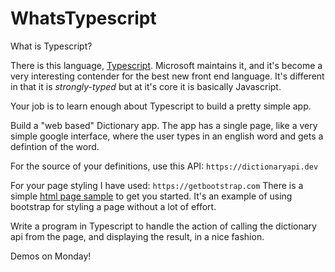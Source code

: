 # WhatsTypescript
What is Typescript?

There is this language, [Typescript](https://www.typescriptlang.org).
Microsoft maintains it, and it's become a very interesting contender for the best new front end language.
It's different in that it is _strongly-typed_ but at it's core it is basically Javascript.

Your job is to learn enough about Typescript to build a pretty simple app.

Build a "web based" Dictionary app. 
The app has a single page, like a very simple google interface, where the user types in an english word and gets a defintion of the word.

For the source of your definitions, use this API: 
`https://dictionaryapi.dev`

For your page styling I have used: `https://getbootstrap.com` 
There is a simple [html page sample](index.html) to get you started.
It's an example of using bootstrap for styling a page without a lot of effort.

Write a program in Typescript to handle the action of calling the dictionary api from the page, and displaying the result, in a nice fashion.

Demos on Monday!
